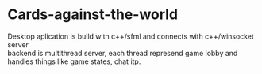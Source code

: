 # Cards-against-the-world
Desktop aplication is build with c++/sfml and connects with c++/winsocket server</br>
backend is multithread server, each thread represend game lobby and handles things like game states, chat itp.
